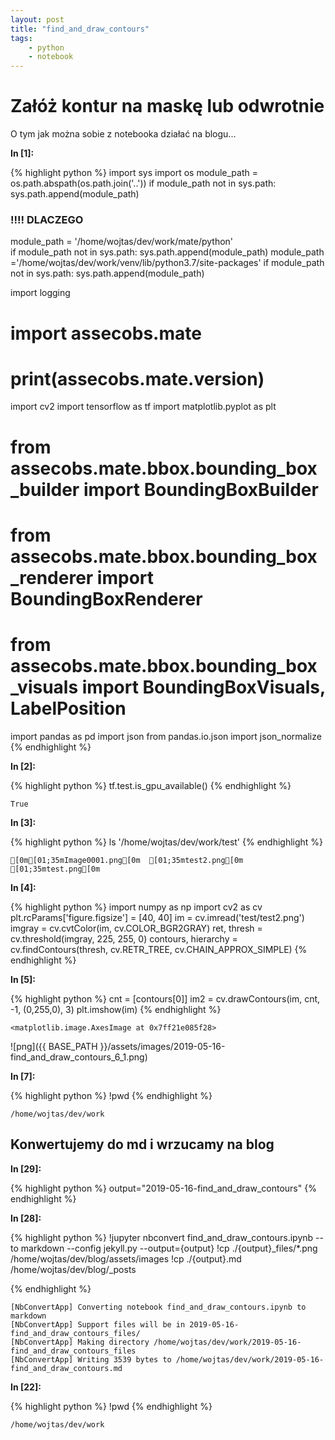```yaml
---
layout: post
title: "find_and_draw_contours"
tags:
    - python
    - notebook
--- 
```

# Załóż kontur na maskę lub odwrotnie 
 
O tym jak można sobie z notebooka działać na blogu... 

**In [1]:**

{% highlight python %}
import sys
import os
module_path = os.path.abspath(os.path.join('..'))
if module_path not in sys.path:
    sys.path.append(module_path)
    
### !!!! DLACZEGO    
module_path = '/home/wojtas/dev/work/mate/python'    
if module_path not in sys.path:
    sys.path.append(module_path)
module_path ='/home/wojtas/dev/work/venv/lib/python3.7/site-packages'
if module_path not in sys.path:
    sys.path.append(module_path)
    
import logging
# import assecobs.mate
# print(assecobs.mate.__version__)
import cv2
import tensorflow as tf
import matplotlib.pyplot as plt

# from assecobs.mate.bbox.bounding_box_builder import BoundingBoxBuilder
# from assecobs.mate.bbox.bounding_box_renderer import BoundingBoxRenderer
# from assecobs.mate.bbox.bounding_box_visuals import BoundingBoxVisuals, LabelPosition
import pandas as pd
import json
from pandas.io.json import json_normalize
{% endhighlight %}

**In [2]:**

{% highlight python %}
tf.test.is_gpu_available()
{% endhighlight %}




    True



**In [3]:**

{% highlight python %}
ls '/home/wojtas/dev/work/test'
{% endhighlight %}

    [0m[01;35mImage0001.png[0m  [01;35mtest2.png[0m  [01;35mtest.png[0m


**In [4]:**

{% highlight python %}
import numpy as np
import cv2 as cv
plt.rcParams['figure.figsize'] = [40, 40]
im = cv.imread('test/test2.png')
imgray = cv.cvtColor(im, cv.COLOR_BGR2GRAY)
ret, thresh = cv.threshold(imgray, 225, 255, 0)
contours, hierarchy = cv.findContours(thresh, cv.RETR_TREE, cv.CHAIN_APPROX_SIMPLE)
{% endhighlight %}

**In [5]:**

{% highlight python %}
cnt = [contours[0]]
im2 = cv.drawContours(im, cnt, -1, (0,255,0), 3)
plt.imshow(im)
{% endhighlight %}




    <matplotlib.image.AxesImage at 0x7ff21e085f28>



 
![png]({{ BASE_PATH }}/assets/images/2019-05-16-find_and_draw_contours_6_1.png) 


**In [7]:**

{% highlight python %}
!pwd
{% endhighlight %}

    /home/wojtas/dev/work

 
## Konwertujemy do md i wrzucamy na blog 

**In [29]:**

{% highlight python %}
output="2019-05-16-find_and_draw_contours"
{% endhighlight %}

**In [28]:**

{% highlight python %}
!jupyter nbconvert find_and_draw_contours.ipynb --to markdown --config jekyll.py --output={output}
!cp ./{output}_files/*.png /home/wojtas/dev/blog/assets/images
!cp ./{output}.md /home/wojtas/dev/blog/_posts

{% endhighlight %}

    [NbConvertApp] Converting notebook find_and_draw_contours.ipynb to markdown
    [NbConvertApp] Support files will be in 2019-05-16-find_and_draw_contours_files/
    [NbConvertApp] Making directory /home/wojtas/dev/work/2019-05-16-find_and_draw_contours_files
    [NbConvertApp] Writing 3539 bytes to /home/wojtas/dev/work/2019-05-16-find_and_draw_contours.md


**In [22]:**

{% highlight python %}
!pwd
{% endhighlight %}

    /home/wojtas/dev/work

